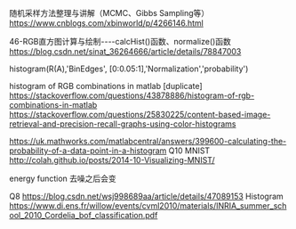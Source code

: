 随机采样方法整理与讲解（MCMC、Gibbs Sampling等） 
https://www.cnblogs.com/xbinworld/p/4266146.html

46-RGB直方图计算与绘制----calcHist()函数、normalize()函数
https://blog.csdn.net/sinat_36264666/article/details/78847003

histogram(R(A),'BinEdges', [0:0.05:1],'Normalization','probability') 

histogram of RGB combinations in matlab [duplicate]
https://stackoverflow.com/questions/43878886/histogram-of-rgb-combinations-in-matlab
https://stackoverflow.com/questions/25830225/content-based-image-retrieval-and-precision-recall-graphs-using-color-histograms


https://uk.mathworks.com/matlabcentral/answers/399600-calculating-the-probability-of-a-data-point-in-a-histogram
Q10 
MNIST
http://colah.github.io/posts/2014-10-Visualizing-MNIST/

energy function 去噪之后会变

Q8
https://blog.csdn.net/wsj998689aa/article/details/47089153
Histogram
https://www.di.ens.fr/willow/events/cvml2010/materials/INRIA_summer_school_2010_Cordelia_bof_classification.pdf
